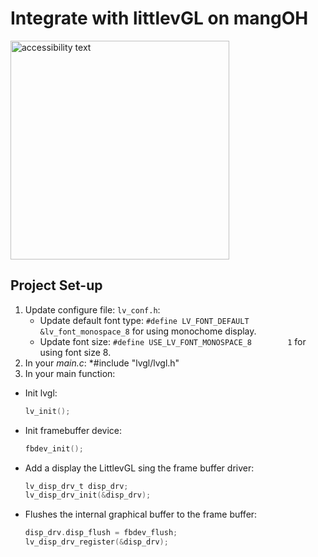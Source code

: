# Integrate with littlevGL on mangOH

<img src="https://user-images.githubusercontent.com/17214533/51510335-40256700-1e2f-11e9-8903-af65c5368326.jpg" width="350" alt="accessibility text">

## Project Set-up
1. Update configure file: `lv_conf.h`:
   * Update default font type: `#define LV_FONT_DEFAULT        &lv_font_monospace_8` for using monochome display.
   * Update font size: `#define USE_LV_FONT_MONOSPACE_8        1` for using font size 8.
2. In your *main.c*: *#include "lvgl/lvgl.h"
3. In your main function:
 * Init lvgl: 
     ```c
     lv_init();
     ```
 * Init framebuffer device: 
     ```c
     fbdev_init();
     ```
 * Add a display the LittlevGL sing the frame buffer driver:
     ```c
     lv_disp_drv_t disp_drv;
     lv_disp_drv_init(&disp_drv);
     ```
 * Flushes the internal graphical buffer to the frame buffer:
     ```c
     disp_drv.disp_flush = fbdev_flush;
     lv_disp_drv_register(&disp_drv);
     ```
